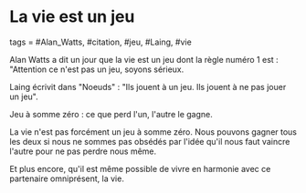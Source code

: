 # La vie est un jeu
tags = #Alan_Watts, #citation, #jeu, #Laing, #vie

Alan Watts a dit un jour que la vie est un jeu dont la règle numéro 1 est : "Attention ce n'est pas un jeu, soyons sérieux.

Laing écrivit dans "Noeuds" : "Ils jouent à un jeu. Ils jouent à ne pas jouer un jeu".

Jeu à somme zéro : ce que perd l'un, l'autre le gagne.

La vie n'est pas forcément un jeu à somme zéro. Nous pouvons gagner tous les deux si nous ne sommes pas obsédés par l'idée qu'il nous faut vaincre l'autre pour ne pas perdre nous même.

Et plus encore, qu'il est même possible de vivre en harmonie avec ce partenaire omniprésent, la vie.

